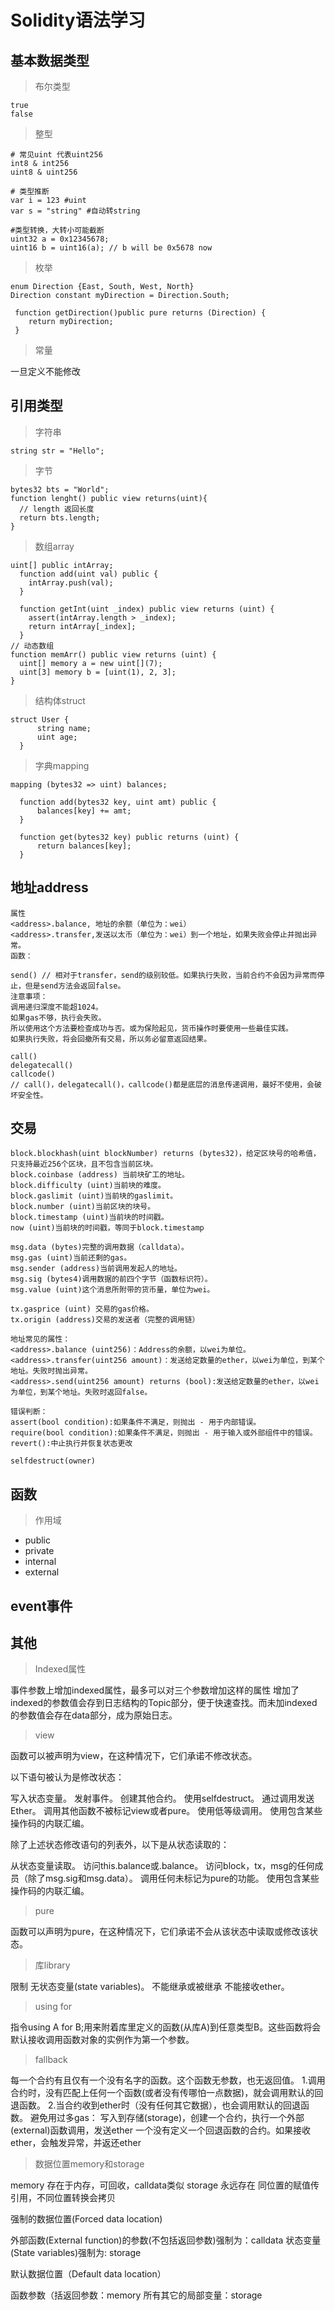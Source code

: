 # Solidity语法学习

## 基本数据类型
>  布尔类型
```
true
false
```
> 整型
```
# 常见uint 代表uint256
int8 & int256
uint8 & uint256

# 类型推断
var i = 123 #uint
var s = "string" #自动转string

#类型转换，大转小可能截断
uint32 a = 0x12345678;
uint16 b = uint16(a); // b will be 0x5678 now
```
> 枚举
```
enum Direction {East, South, West, North}
Direction constant myDirection = Direction.South;

 function getDirection()public pure returns (Direction) {
    return myDirection;
 }
```
>常量

一旦定义不能修改
## 引用类型
> 字符串
```
string str = "Hello";
```
> 字节
```
bytes32 bts = "World";
function lenght() public view returns(uint){
  // length 返回长度
  return bts.length;
}
```
> 数组array
```
uint[] public intArray;
  function add(uint val) public {
    intArray.push(val);
  }

  function getInt(uint _index) public view returns (uint) {
    assert(intArray.length > _index);
    return intArray[_index];
  }
// 动态数组
function memArr() public view returns (uint) {
  uint[] memory a = new uint[](7);
  uint[3] memory b = [uint(1), 2, 3];
}
```
> 结构体struct
```
struct User {
      string name;
      uint age;
  }
```
> 字典mapping
```
mapping (bytes32 => uint) balances;
  
  function add(bytes32 key, uint amt) public {
      balances[key] += amt;
  }
  
  function get(bytes32 key) public returns (uint) {
      return balances[key];
  }
```

## 地址address
```
属性
<address>.balance, 地址的余额（单位为：wei）
<address>.transfer,发送以太币（单位为：wei）到一个地址，如果失败会停止并抛出异常。
函数：

send() // 相对于transfer，send的级别较低。如果执行失败，当前合约不会因为异常而停止，但是send方法会返回false。
注意事项：
调用递归深度不能超1024。
如果gas不够，执行会失败。
所以使用这个方法要检查成功与否。或为保险起见，货币操作时要使用一些最佳实践。
如果执行失败，将会回撤所有交易，所以务必留意返回结果。

call()
delegatecall()
callcode()
// call()，delegatecall()，callcode()都是底层的消息传递调用，最好不使用，会破坏安全性。
```
## 交易
```
block.blockhash(uint blockNumber) returns (bytes32)，给定区块号的哈希值，只支持最近256个区块，且不包含当前区块。
block.coinbase (address) 当前块矿工的地址。
block.difficulty (uint)当前块的难度。
block.gaslimit (uint)当前块的gaslimit。
block.number (uint)当前区块的块号。
block.timestamp (uint)当前块的时间戳。
now (uint)当前块的时间戳，等同于block.timestamp

msg.data (bytes)完整的调用数据（calldata）。
msg.gas (uint)当前还剩的gas。
msg.sender (address)当前调用发起人的地址。
msg.sig (bytes4)调用数据的前四个字节（函数标识符）。
msg.value (uint)这个消息所附带的货币量，单位为wei。

tx.gasprice (uint) 交易的gas价格。
tx.origin (address)交易的发送者（完整的调用链）

地址常见的属性：
<address>.balance (uint256)：Address的余额，以wei为单位。
<address>.transfer(uint256 amount)：发送给定数量的ether，以wei为单位，到某个地址。失败时抛出异常。
<address>.send(uint256 amount) returns (bool):发送给定数量的ether，以wei为单位，到某个地址。失败时返回false。

错误判断：
assert(bool condition):如果条件不满足，则抛出 - 用于内部错误。
require(bool condition):如果条件不满足，则抛出 - 用于输入或外部组件中的错误。
revert():中止执行并恢复状态更改

selfdestruct(owner)

```


## 函数
> 作用域  
- public
- private
- internal
- external

## event事件


## 其他
> Indexed属性

事件参数上增加indexed属性，最多可以对三个参数增加这样的属性
增加了indexed的参数值会存到日志结构的Topic部分，便于快速查找。而未加indexed的参数值会存在data部分，成为原始日志。

> view  

函数可以被声明为view，在这种情况下，它们承诺不修改状态。

以下语句被认为是修改状态：

写入状态变量。
发射事件。
创建其他合约。
使用selfdestruct。
通过调用发送Ether。
调用其他函数不被标记view或者pure。
使用低等级调用。
使用包含某些操作码的内联汇编。

除了上述状态修改语句的列表外，以下是从状态读取的：

从状态变量读取。
访问this.balance或.balance。
访问block，tx，msg的任何成员（除了msg.sig和msg.data）。
调用任何未标记为pure的功能。
使用包含某些操作码的内联汇编。

> pure

函数可以声明为pure，在这种情况下，它们承诺不会从该状态中读取或修改该状态。

> 库library

限制
无状态变量(state variables)。
不能继承或被继承
不能接收ether。

> using for

指令using A for B;用来附着库里定义的函数(从库A)到任意类型B。这些函数将会默认接收调用函数对象的实例作为第一个参数。

> fallback

每一个合约有且仅有一个没有名字的函数。这个函数无参数，也无返回值。
1.调用合约时，没有匹配上任何一个函数(或者没有传哪怕一点数据)，就会调用默认的回退函数。
2.当合约收到ether时（没有任何其它数据），也会调用默认的回退函数。
避免用过多gas：
写入到存储(storage)，创建一个合约，执行一个外部(external)函数调用，发送ether
一个没有定义一个回退函数的合约。如果接收ether，会触发异常，并返还ether

> 数据位置memory和storage

memory 存在于内存，可回收，calldata类似
storage 永远存在
同位置的赋值传引用，不同位置转换会拷贝

强制的数据位置(Forced data location)

外部函数(External function)的参数(不包括返回参数)强制为：calldata
状态变量(State variables)强制为: storage

默认数据位置（Default data location）

函数参数（括返回参数：memory
所有其它的局部变量：storage
